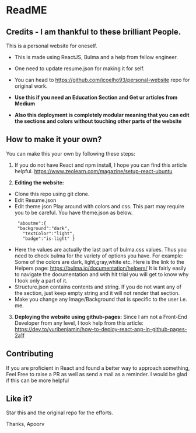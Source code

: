 # ReadME

## Credits - I am thankful to these brilliant People.

This is a personal website for oneself. 

- This is made using ReactJS, Bulma and a help from fellow engineer.
- One need to update resume.json for making it for self.
- You can head to https://github.com/jcoelho93/personal-website repo for original work. 

- **Use this if you need an Education Section and Get ur articles from Medium**
- **Also this deployment is completely modular meaning that you can edit the sections and colors without touching other parts of the website**

## How to make it your own?
You can make this your own by following these steps:
1. If you do not have React and npm install, I hope you can find this article helpful. https://www.zeolearn.com/magazine/setup-react-ubuntu

2. **Editing the website:**
- Clone this repo using git clone.
- Edit Resume.json
- Edit theme.json Play around with colors and css. This part may require you to be careful. You have theme.json as below.
	``` 
     "aboutme":{
     "background":"dark",
	   "textColor":"light",
	   "badge":"is-light" }
 - Here the values are actually the last part of bulma.css values. Thus you need to check bulma for the variety of options you have. 
  For example: Some of the colors are dark, light,gray,white etc.
  Here is the link to the Helpers page: https://bulma.io/documentation/helpers/
  It is fairly easily to navigate the documentation and with hit trial you will get to know why I took only a part of it.
 - Structure.json contains contents and string. If you do not want any of the section, just keep empty string and it will not render that section.
 - Make you change any Image/Background that is specific to the user i.e. me.

3. **Deploying the website using github-pages:**
  Since I am not a Front-End Developer from any level, I took help from this article: https://dev.to/yuribenjamin/how-to-deploy-react-app-in-github-pages-2a1f

## Contributing
If you are proficient in React and found a better way to approach something, Feel Free to raise a PR as well as send a mail as a reminder. I would be glad if this can be more helpful

## Like it?
Star this and the original repo for the efforts.

Thanks,
Apoorv
